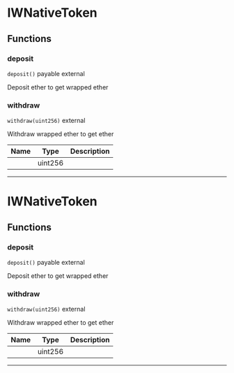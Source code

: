 

# IWNativeToken




## Functions
### deposit


`deposit()` payable external

Deposit ether to get wrapped ether





### withdraw


`withdraw(uint256)`  external

Withdraw wrapped ether to get ether



| Name | Type | Description |
| ---- | ---- | ----------- |
|  | uint256 |  |




---




# IWNativeToken




## Functions
### deposit


`deposit()` payable external

Deposit ether to get wrapped ether





### withdraw


`withdraw(uint256)`  external

Withdraw wrapped ether to get ether



| Name | Type | Description |
| ---- | ---- | ----------- |
|  | uint256 |  |




---


